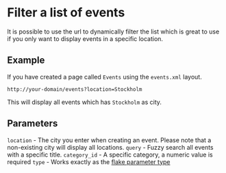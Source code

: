 # Filter a list of events

It is possible to use the url to dynamically filter the list which is great to use if you only want to display events in a specific location.

## Example

If you have created a page called `Events` using the `events.xml` layout.

`http://your-domain/events?location=Stockholm`

This will display all events which has `Stockholm` as city.

## Parameters

`location` - The city you enter when creating an event. Please note that a non-existing city will display all locations.
`query` - Fuzzy search all events with a specific title. 
`category_id` - A specific category, a numeric value is required
`type` - Works exactly as the [flake parameter type](Snowfire/docs-for-snowfire/blob/master/events/list.md#flakeparameters)
